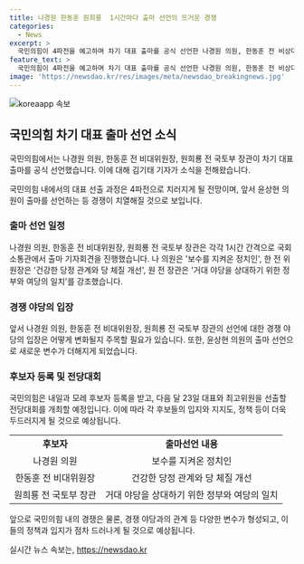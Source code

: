 ```yaml
---
title: 나경원 한동훈 원희룡  1시간마다 출마 선언의 뜨거운 경쟁
categories:
  - News
excerpt: >
  국민의힘이 4파전을 예고하며 차기 대표 출마를 공식 선언한 나경원 의원, 한동훈 전 비상대책위원장, 원희룡 전 국토부 장관의 출마 기자회견이 이목을 끌고 있습니다. 세 사람은 각각 보수를 강조하며 정당 재집권과 당 체질 개선, 거대 야당 상대를 위한 정부와 여당의 일치를 강조했습니다. 이에 윤상현 의원의 출마 선언과 함께 전당대회의 주목도가 높아지고 있습니다. 
feature_text: >
  국민의힘이 4파전을 예고하며 차기 대표 출마를 공식 선언한 나경원 의원, 한동훈 전 비상대책위원장, 원희룡 전 국토부 장관의 출마 기자회견이 이목을 끌고 있습니다. 세 사람은 각각 보수를 강조하며 정당 재집권과 당 체질 개선, 거대 야당 상대를 위한 정부와 여당의 일치를 강조했습니다. 이에 윤상현 의원의 출마 선언과 함께 전당대회의 주목도가 높아지고 있습니다. 
image: 'https://newsdao.kr/res/images/meta/newsdao_breakingnews.jpg'
---
```


<p><img src="https://newsdao.kr/res/images/meta/newsdao_breakingnews.jpg" alt="koreaapp 속보" /></p>

<h2 data-ke-size="size26">국민의힘 차기 대표 출마 선언 소식</h2>

<p>국민의힘에서는 나경원 의원, 한동훈 전 비대위원장, 원희룡 전 국토부 장관이 차기 대표 출마를 공식 선언했습니다. 이에 대해 김기태 기자가 소식을 전해왔습니다.</p>

<p data-ke-size="size16">국민의힘 내에서의 대표 선출 과정은 4파전으로 치러지게 될 전망이며, 앞서 윤상현 의원이 출마를 선언하는 등 경쟁이 치열해질 것으로 보입니다.</p>

<h3>출마 선언 일정</h3>

<p>나경원 의원, 한동훈 전 비대위원장, 원희룡 전 국토부 장관은 각각 1시간 간격으로 국회 소통관에서 출마 기자회견을 진행했습니다. 나 의원은 '보수를 지켜온 정치인', 한 전 위원장은 '건강한 당정 관계와 당 체질 개선', 원 전 장관은 '거대 야당을 상대하기 위한 정부와 여당의 일치'를 강조했습니다.</p>

<h3>경쟁 야당의 입장</h3>

<p>앞서 나경원 의원, 한동훈 전 비대위원장, 원희룡 전 국토부 장관의 선언에 대한 경쟁 야당의 입장은 어떻게 변화될지 주목할 필요가 있습니다. 또한, 윤상현 의원의 출마 선언으로 새로운 변수가 더해지게 되었습니다.</p>

<p data-ke-size="size16"></p>

<h3>후보자 등록 및 전당대회</h3>

<p>국민의힘은 내일과 모레 후보자 등록을 받고, 다음 달 23일 대표와 최고위원을 선출할 전당대회를 개최할 예정입니다. 이에 따라 각 후보들의 입지와 지지도, 정책 등이 더욱 두드러지게 될 것으로 예상됩니다.</p>

<table>
  <tr>
    <td style="text-align: center; height: 17px;"><b>후보자</b></td>
    <td style="text-align: center; height: 17px;"><b>출마선언 내용</b></td>
  </tr>
  <tr>
    <td style="text-align: center; height: 17px;">나경원 의원</td>
    <td style="text-align: center; height: 17px;">보수를 지켜온 정치인</td>
  </tr>
  <tr>
    <td style="text-align: center; height: 17px;">한동훈 전 비대위원장</td>
    <td style="text-align: center; height: 17px;">건강한 당정 관계와 당 체질 개선</td>
  </tr>
  <tr>
    <td style="text-align: center; height: 17px;">원희룡 전 국토부 장관</td>
    <td style="text-align: center; height: 17px;">거대 야당을 상대하기 위한 정부와 여당의 일치</td>
  </tr>
</table>

<p data-ke-size="size16">앞으로 국민의힘 내의 경쟁은 물론, 경쟁 야당과의 관계 등 다양한 변수가 형성되고, 이들의 정책과 입지가 점차 드러나게 될 것으로 예상됩니다.</p>
실시간 뉴스 속보는, <a href="https://newsdao.kr" rel="dofollow">https://newsdao.kr</a>


